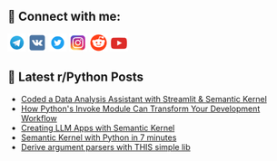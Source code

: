 ## 🔎 Connect with me:
[<img src="https://github.com/bullbesh/bullbesh/blob/main/images/Telegram.png" width="32" height="32" />](https://t.me/bullbesh)
[<img src="https://github.com/bullbesh/bullbesh/blob/main/images/VK.png" width="32" height="32" />](https://vk.com/bullbesh)
[<img src="https://github.com/bullbesh/bullbesh/blob/main/images/Twitter.png" width="32" height="32" />](https://twitter.com/bullbesh1)
[<img src="https://github.com/bullbesh/bullbesh/blob/main/images/Instagram.png" width="32" height="32" />](https://www.instagram.com/bullbesh)
[<img src="https://github.com/bullbesh/bullbesh/blob/main/images/Reddit.png" width="32" height="32" />](https://www.reddit.com/user/bullbesh)
[<img src="https://github.com/bullbesh/bullbesh/blob/main/images/YouTube.png" width="32" height="32" />](https://www.youtube.com/channel/UCtfjRs6uzgq5mfm8S06WTcg)

## 📕 Latest r/Python Posts
<!-- BLOG-POST-LIST:START -->
- [Coded a Data Analysis Assistant with Streamlit &amp; Semantic Kernel](https://www.reddit.com/r/Python/comments/17p3cpi/coded_a_data_analysis_assistant_with_streamlit/)
- [How Python&#39;s Invoke Module Can Transform Your Development Workflow](https://www.reddit.com/r/Python/comments/17oz5rl/how_pythons_invoke_module_can_transform_your/)
- [Creating LLM Apps with Semantic Kernel](https://www.reddit.com/r/Python/comments/17oxz7e/creating_llm_apps_with_semantic_kernel/)
- [Semantic Kernel with Python in 7 minutes](https://www.reddit.com/r/Python/comments/17oxigr/semantic_kernel_with_python_in_7_minutes/)
- [Derive argument parsers with THIS simple lib](https://www.reddit.com/r/Python/comments/17otn1a/derive_argument_parsers_with_this_simple_lib/)
<!-- BLOG-POST-LIST:END -->
